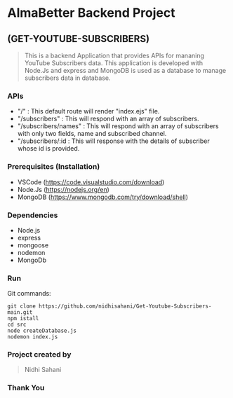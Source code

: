 # **AlmaBetter Backend Project**

## (**GET-YOUTUBE-SUBSCRIBERS**)

> This is a backend Application that provides APIs for mananing YouTube Subscribers data. This application is developed with Node.Js and express and MongoDB is used as a database to manage subscribers data in database. 


### APIs

- "/" : This default route will render "index.ejs" file.
- "/subscribers" : This will respond with an array of subscribers.
- "/subscribers/names" : This will respond with an array of subscribers with only two fields, name and subscribed channel.
- "/subscribers/:id : This will response with the details of subscriber whose id is provided.


### Prerequisites (Installation)
- VSCode  (https://code.visualstudio.com/download)
- Node.Js (https://nodejs.org/en)
- MongoDB (https://www.mongodb.com/try/download/shell)


### Dependencies
- Node.js
- express
- mongoose
- nodemon
- MongoDb

### Run
Git commands: 
```
git clone https://github.com/nidhisahani/Get-Youtube-Subscribers-main.git
npm istall
cd src
node createDatabase.js
nodemon index.js
```

### Project created by
> Nidhi Sahani

### Thank You